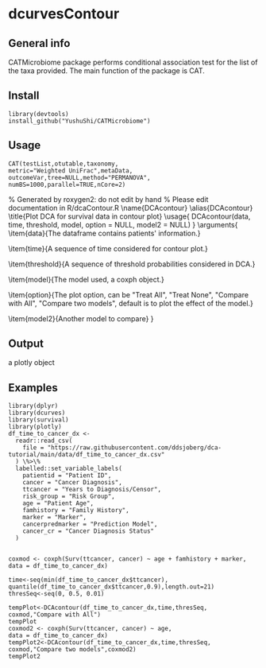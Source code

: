 # dcurvesContour

## General info
CATMicrobiome package performs conditional association test for the list of the taxa provided. The main function of the package is CAT.

## Install

```
library(devtools)
install_github("YushuShi/CATMicrobiome")
```
	
## Usage

```
CAT(testList,otutable,taxonomy,
metric="Weighted UniFrac",metaData,
outcomeVar,tree=NULL,method="PERMANOVA",
numBS=1000,parallel=TRUE,nCore=2)
```
% Generated by roxygen2: do not edit by hand
% Please edit documentation in R/dcaContour.R
\name{DCAcontour}
\alias{DCAcontour}
\title{Plot DCA for survival data in contour plot}
\usage{
DCAcontour(data, time, threshold, model, option = NULL, model2 = NULL)
}
\arguments{
\item{data}{The dataframe contains patients' information.}

\item{time}{A sequence of time considered for contour plot.}

\item{threshold}{A sequence of threshold probabilities considered in DCA.}

\item{model}{The model used, a coxph object.}

\item{option}{The plot option, can be "Treat All", "Treat None", "Compare with All", "Compare two models", default is to plot the effect of the model.}

\item{model2}{Another model to compare}
}
## Output
a plotly object

## Examples

```
library(dplyr)
library(dcurves)
library(survival)
library(plotly)
df_time_to_cancer_dx <-
  readr::read_csv(
    file = "https://raw.githubusercontent.com/ddsjoberg/dca-tutorial/main/data/df_time_to_cancer_dx.csv"
  ) \%>\%
  labelled::set_variable_labels(
    patientid = "Patient ID",
    cancer = "Cancer Diagnosis",
    ttcancer = "Years to Diagnosis/Censor",
    risk_group = "Risk Group",
    age = "Patient Age",
    famhistory = "Family History",
    marker = "Marker",
    cancerpredmarker = "Prediction Model",
    cancer_cr = "Cancer Diagnosis Status"
  )


coxmod <- coxph(Surv(ttcancer, cancer) ~ age + famhistory + marker,
data = df_time_to_cancer_dx)

time<-seq(min(df_time_to_cancer_dx$ttcancer),
quantile(df_time_to_cancer_dx$ttcancer,0.9),length.out=21)
thresSeq<-seq(0, 0.5, 0.01)

tempPlot<-DCAcontour(df_time_to_cancer_dx,time,thresSeq,
coxmod,"Compare with All")
tempPlot
coxmod2 <- coxph(Surv(ttcancer, cancer) ~ age,
data = df_time_to_cancer_dx)
tempPlot2<-DCAcontour(df_time_to_cancer_dx,time,thresSeq,
coxmod,"Compare two models",coxmod2)
tempPlot2

```
